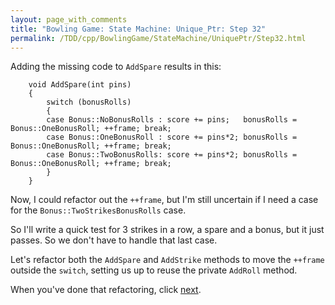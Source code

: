 ```yaml
---
layout: page_with_comments
title: "Bowling Game: State Machine: Unique_Ptr: Step 32"
permalink: /TDD/cpp/BowlingGame/StateMachine/UniquePtr/Step32.html
---
```


Adding the missing code to ```AddSpare``` results in this:
```
    void AddSpare(int pins)
    {
        switch (bonusRolls)
        {
        case Bonus::NoBonusRolls : score += pins;   bonusRolls = Bonus::OneBonusRoll; ++frame; break;
        case Bonus::OneBonusRoll : score += pins*2; bonusRolls = Bonus::OneBonusRoll; ++frame; break;
        case Bonus::TwoBonusRolls: score += pins*2; bonusRolls = Bonus::OneBonusRoll; ++frame; break;
        }
    }
```
Now, I could refactor out the ```++frame```, but I'm still uncertain if I need a case for the ```Bonus::TwoStrikesBonusRolls``` case.

So I'll write a quick test for 3 strikes in a row, a spare and a bonus, but it just passes. So we don't have to handle that last case.

Let's refactor both the ```AddSpare``` and ```AddStrike``` methods to move the ```++frame``` outside the ```switch```, setting us up to reuse the private ```AddRoll``` method.

When you've done that refactoring, click [next](Step33.html).
